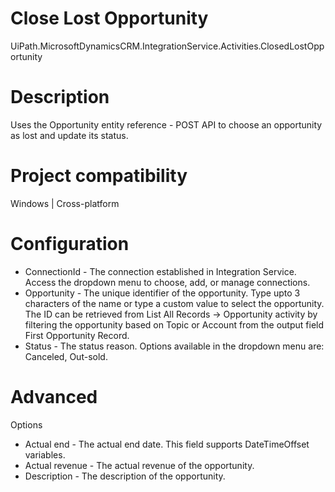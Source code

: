 ﻿# Close Lost Opportunity

UiPath.MicrosoftDynamicsCRM.IntegrationService.Activities.ClosedLostOpportunity

# Description

Uses the Opportunity entity reference - POST API to choose an opportunity as lost and update its status.

# Project compatibility

Windows | Cross-platform

# Configuration

* ConnectionId - The connection established in Integration Service. Access the dropdown menu to choose, add, or manage connections.
* Opportunity - The unique identifier of the opportunity. Type upto 3 characters of the name or type a custom value to select the opportunity. The ID can be retrieved from List All Records → Opportunity activity by filtering the opportunity based on Topic or Account from the output field First Opportunity Record.
* Status - The status reason. Options available in the dropdown menu are: Canceled, Out-sold.

# Advanced

Options

* Actual end - The actual end date. This field supports DateTimeOffset variables.
* Actual revenue - The actual revenue of the opportunity.
* Description - The description of the opportunity.
